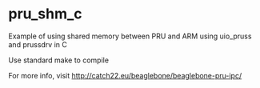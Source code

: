 # pru_shm_c
Example of using shared memory between PRU and ARM using uio_pruss and prussdrv in C

Use standard make to compile

For more info, visit http://catch22.eu/beaglebone/beaglebone-pru-ipc/
